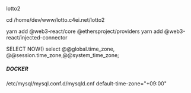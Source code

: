 lotto2

cd /home/dev/www/lotto.c4ei.net/lotto2

yarn add @web3-react/core @ethersproject/providers
yarn add @web3-react/injected-connector



SELECT NOW()
select @@global.time_zone, @@session.time_zone,@@system_time_zone;
##### DOCKER #####
/etc/mysql/mysql.conf.d/mysqld.cnf
default-time-zone="+09:00"
